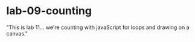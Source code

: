 # lab-09-counting
"This is lab 11... we're counting with javaScript for loops and drawing on a canvas."